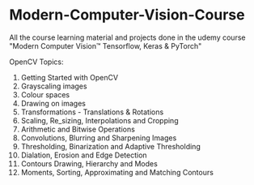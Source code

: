 # Modern-Computer-Vision-Course
All the course learning material and projects done in the udemy course "Modern Computer Vision™ Tensorflow, Keras &amp; PyTorch"


OpenCV Topics:
1. Getting Started with OpenCV
2. Grayscaling images
3. Colour spaces
4. Drawing on images
5. Transformations - Translations & Rotations
6. Scaling, Re_sizing, Interpolations and Cropping
7. Arithmetic and Bitwise Operations
8. Convolutions, Blurring and Sharpening Images
9. Thresholding, Binarization and Adaptive Thresholding
10. Dialation, Erosion and Edge Detection
11. Contours Drawing, Hierarchy and Modes
12. Moments, Sorting, Approximating and Matching Contours
